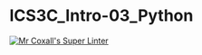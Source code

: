 # ICS3C_Intro-03_Python
[![Mr Coxall's Super Linter](https://github.com/<ICS3C-Programming-Jason-G>/<ICS3C_Intro-03_Python>/workflows/Mr%20Coxall's%20Super%20Linter/badge.svg)](https://github.com/<ICS3C-Programming-Jason-G>/<ICS3C_Intro-03_Python>/actions/)
